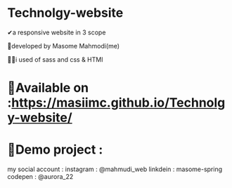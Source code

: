 # Technolgy-website

✔a responsive website in 3 scope 

🌼developed by Masome Mahmodi(me)

🐱‍🏍i used of sass and css & HTMl

# 🍄Available on :https://masiimc.github.io/Technolgy-website/

# 🔗Demo project :

 my social account :
  instagram : @mahmudi_web
  linkdein : masome-spring
  codepen : @aurora_22
